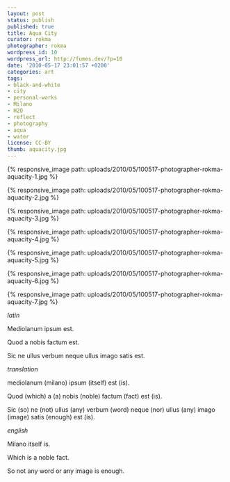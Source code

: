 ```yaml
---
layout: post
status: publish
published: true
title: Aqua City
curator: rokma
photographer: rokma
wordpress_id: 10
wordpress_url: http://fumes.dev/?p=10
date: '2010-05-17 23:01:57 +0200'
categories: art
tags:
- black-and-white
- city
- personal-works
- Milano
- H2O
- reflect
- photography
- aqua
- water
license: CC-BY
thumb: aquacity.jpg
---
```


{% responsive_image path: uploads/2010/05/100517-photographer-rokma-aquacity-1.jpg %}

{% responsive_image path: uploads/2010/05/100517-photographer-rokma-aquacity-2.jpg %}

{% responsive_image path: uploads/2010/05/100517-photographer-rokma-aquacity-3.jpg %}

{% responsive_image path: uploads/2010/05/100517-photographer-rokma-aquacity-4.jpg %}

{% responsive_image path: uploads/2010/05/100517-photographer-rokma-aquacity-5.jpg %}

{% responsive_image path: uploads/2010/05/100517-photographer-rokma-aquacity-6.jpg %}

{% responsive_image path: uploads/2010/05/100517-photographer-rokma-aquacity-7.jpg %}



_latin_

Mediolanum ipsum est.

Quod a nobis factum est.

Sic ne ullus verbum neque ullus imago satis est. 


_translation_

mediolanum (milano) ipsum (itself) est (is).

Quod (which) a (a) nobis (noble) factum (fact) est (is).

Sic (so) ne (not) ullus (any) verbum (word) neque (nor) ullus (any) imago (image)  satis (enough) est (is). 


_english_

Milano itself is.

Which is a noble fact.

So not any word or any image is enough.

